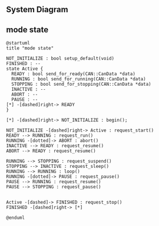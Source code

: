 ## System Diagram

<link href='https://raw.githubusercontent.com/MaSiRo-Project-OSS/CAN-Data-Viewer/master/doc/style.css' rel='stylesheet' type='text/css' media='all'>


## mode state

```plantuml
@startuml
title "mode state"

NOT_INITIALIZE : bool setup_default(void)
FINISHED : --
state Active {
  READY : bool send_for_ready(CAN::CanData *data)
  RUNNING : bool send_for_running(CAN::CanData *data)
  STOPPING : bool send_for_stopping(CAN::CanData *data)
  INACTIVE : --
  ABORT : --
  PAUSE : --
[*] -[dashed]right-> READY
}

[*] -[dashed]right-> NOT_INITIALIZE : begin();

NOT_INITIALIZE -[dashed]right-> Active : request_start()
READY --> RUNNING : request_run()
RUNNING -[dotted]-> ABORT : abort()
INACTIVE --> READY : request_resume()
ABORT --> READY : request_resume()

RUNNING --> STOPPING : request_suspend()
STOPPING --> INACTIVE : request_sleep()
RUNNING --> RUNNING : loop()
RUNNING -[dotted]-> PAUSE : request_pause()
PAUSE --> RUNNING : request_resume()
PAUSE --> STOPPING : request_pause()


Active -[dashed]-> FINISHED : request_stop()
FINISHED -[dashed]right-> [*]

@enduml
```
